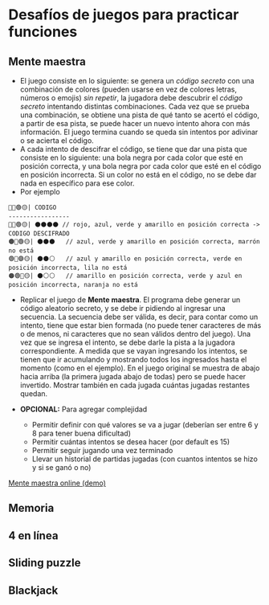 # Desafíos de juegos para practicar funciones

## Mente maestra

- El juego consiste en lo siguiente: se genera un *código secreto* con una combinación de colores (pueden usarse en vez de colores letras, números o emojis) _sin repetir_, la jugadora debe descubrir el *código secreto* intentando distintas combinaciones. Cada vez que se prueba una combinación, se obtiene una pista de qué tanto se acertó el código, a partir de esa pista, se puede hacer un nuevo intento ahora con más información. El juego termina cuando se queda sin intentos por adivinar o se acierta el código.
- A cada intento de descifrar el código, se tiene que dar una pista que consiste en lo siguiente: una bola negra por cada color que esté en posición correcta, y una bola negra por cada color que esté en el código en posición incorrecta. Si un color no está en el código, no se debe dar nada en específico para ese color.
- Por ejemplo

```
🔴🔵🟢🟡| CODIGO
-----------------
🔴🔵🟢🟡| ⚫️⚫️⚫️⚫️ // rojo, azul, verde y amarillo en posición correcta -> CODIGO DESCIFRADO
🟤🔵🟢🟡| ⚫️⚫️⚫️   // azul, verde y amarillo en posición correcta, marrón no está
🟢🔵🟣🟡| ⚫️⚫️⚪️   // azul y amarillo en posición correcta, verde en posición incorrecta, lila no está
🟠🟢🔵🟡| ⚫️⚪️⚪️   // amarillo en posición correcta, verde y azul en posición incorrecta, naranja no está 
```

- Replicar el juego de **Mente maestra**. El programa debe generar un código aleatorio secreto, y se debe ir pidiendo al ingresar una secuencia. La secuencia debe ser válida, es decir, para contar como un intento, tiene que estar bien formada (no puede tener caracteres de más o de menos, ni caracteres que no sean válidos dentro del juego). Una vez que se ingresa el intento, se debe darle la pista a la jugadora correspondiente. A medida que se vayan ingresando los intentos, se tienen que ir acumulando y mostrando todos los ingresados hasta el momento (como en el ejemplo). En el juego original se muestra de abajo hacia arriba (la primera jugada abajo de todas) pero se puede hacer invertido. Mostrar también en cada jugada cuántas jugadas restantes quedan.

- **OPCIONAL:** Para agregar complejidad
  - Permitir definir con qué valores se va a jugar (deberían ser entre 6 y 8 para tener buena dificultad)
  - Permitir cuántas intentos se desea hacer (por default es 15)
  - Permitir seguir jugando una vez terminado
  - Llevar un historial de partidas jugadas (con cuantos intentos se hizo y si se ganó o no)

[Mente maestra online (demo)](https://www.webgamesonline.com/mastermind/index.php)

## Memoria

## 4 en línea

## Sliding puzzle

## Blackjack
